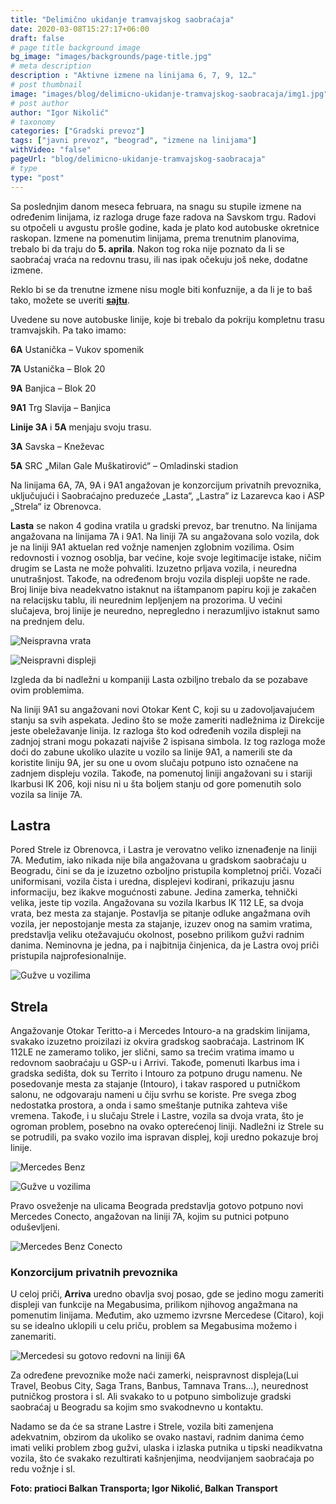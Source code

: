 ```yaml
---
title: "Delimično ukidanje tramvajskog saobraćaja"
date: 2020-03-08T15:27:17+06:00
draft: false
# page title background image
bg_image: "images/backgrounds/page-title.jpg"
# meta description
description : "Aktivne izmene na linijama 6, 7, 9, 12…"
# post thumbnail
image: "images/blog/delimicno-ukidanje-tramvajskog-saobracaja/img1.jpg"
# post author
author: "Igor Nikolić"
# taxonomy
categories: ["Gradski prevoz"]
tags: ["javni prevoz", "beograd", "izmene na linijama"]
withVideo: "false"
pageUrl: "blog/delimicno-ukidanje-tramvajskog-saobracaja"
# type
type: "post"
---
```


Sa poslednjim danom meseca februara, na snagu su stupile izmene na određenim linijama, iz razloga druge faze radova na Savskom trgu. Radovi su otpočeli u avgustu prošle godine, kada je plato kod autobuske okretnice raskopan. Izmene na pomenutim linijama, prema trenutnim planovima, trebalo bi da traju do **5. aprila**. Nakon tog roka nije poznato da li se saobraćaj vraća na redovnu trasu, ili nas ipak očekuju još neke, dodatne izmene.

Reklo bi se da trenutne izmene nisu mogle biti konfuznije, a da li je to baš tako, možete se uveriti **[sajtu](http://www.bgprevoz.rs/vest/2020-02-27/informacija-o-izmeni-rezima-rada-linija-javnog-prevoza-zbog-izvodjenja-radova-na-savskom-trgu)**.

Uvedene su nove autobuske linije, koje bi trebalo da pokriju kompletnu trasu tramvajskih. Pa tako imamo:

**6A**  Ustanička – Vukov spomenik

**7A** Ustanička – Blok 20

**9A** Banjica – Blok 20

**9A1** Trg Slavija – Banjica

**Linije 3A** i **5A** menjaju svoju trasu.

**3A** Savska – Kneževac

**5A** SRC „Milan Gale Muškatirović“ – Omladinski stadion

Na linijama 6A, 7A, 9A i 9A1 angažovan je konzorcijum privatnih prevoznika, uključujući i Saobraćajno preduzeće „Lasta“, „Lastra“ iz Lazarevca kao i ASP „Strela“ iz Obrenovca.

**Lasta** se nakon 4 godina vratila u gradski prevoz, bar trenutno. Na linijama angažovana na linijama 7A i 9A1. Na liniji 7A su angažovana solo vozila, dok je na liniji 9A1 aktuelan red vožnje namenjen zglobnim vozilima. Osim redovnosti i voznog osoblja, bar većine, koje svoje legitimacije istake, ničim drugim se Lasta ne može pohvaliti. Izuzetno prljava vozila, i neuredna unutrašnjost. Takođe, na određenom broju vozila displeji uopšte ne rade. Broj linije biva neadekvatno istaknut na ištampanom papiru koji je zakačen na relacijsku tablu, ili neurednim lepljenjem na prozorima. U većini slučajeva, broj linije je neuredno, nepregledno i nerazumljivo istaknut samo na prednjem delu.

![Neispravna vrata](/images/blog/delimicno-ukidanje-tramvajskog-saobracaja/img2.jpg "Neispravna vrata")

![Neispravni displeji](/images/blog/delimicno-ukidanje-tramvajskog-saobracaja/img3.jpg "Neispravni displeji")

Izgleda da bi nadležni u kompaniji Lasta ozbiljno trebalo da se pozabave ovim problemima.

Na liniji 9A1 su angažovani novi Otokar Kent C, koji su u zadovoljavajućem stanju sa svih aspekata. Jedino što se može zameriti nadležnima iz Direkcije jeste obeležavanje linija. Iz razloga što kod određenih vozila displeji  na zadnjoj strani mogu pokazati najviše 2 ispisana simbola. Iz tog razloga može doći do zabune ukoliko ulazite u vozilo sa linije 9A1, a namerili ste da koristite liniju 9A, jer su one u ovom slučaju potpuno isto označene na zadnjem displeju vozila. Takođe, na pomenutoj liniji angažovani su i stariji Ikarbusi IK 206, koji nisu ni u šta boljem stanju od gore pomenutih solo vozila sa linije 7A.

## Lastra

Pored Strele iz Obrenovca, i Lastra je verovatno veliko iznenađenje na liniji 7A. Međutim, iako nikada nije bila angažovana u gradskom saobraćaju u Beogradu, čini se da je izuzetno ozboljno pristupila kompletnoj priči. Vozači uniformisani, vozila čista i uredna, displejevi kodirani, prikazuju jasnu informaciju, bez ikakve mogućnosti zabune. Jedina zamerka, tehnički velika, jeste tip vozila. Angažovana su vozila Ikarbus IK 112 LE, sa dvoja vrata, bez mesta za stajanje. Postavlja se pitanje odluke angažmana ovih vozila, jer nepostojanje mesta za stajanje, izuzev onog na samim vratima, predstavlja veliku otežavajuću okolnost, posebno prilikom gužvi radnim danima. Neminovna je jedna, pa i najbitnija činjenica, da je Lastra ovoj priči pristupila najprofesionalnije.

![Gužve u vozilima](/images/blog/delimicno-ukidanje-tramvajskog-saobracaja/img4.jpg "Gužve u vozilima")

## Strela

Angažovanje Otokar Teritto-a i Mercedes Intouro-a na gradskim linijama, svakako izuzetno proizilazi iz okvira gradskog saobraćaja. Lastrinom IK 112LE ne zameramo toliko, jer slični, samo sa trećim vratima imamo u redovnom saobraćaju u GSP-u i Arrivi. Takođe, pomenuti Ikarbus ima i gradska sedišta, dok su Territo i Intouro za potpuno drugu namenu. Ne posedovanje mesta za stajanje (Intouro), i takav raspored u putničkom salonu, ne odgovaraju nameni u čiju svrhu se koriste. Pre svega zbog nedostatka prostora, a onda i samo smeštanje putnika zahteva više vremena. Takođe, i u slučaju Strele i Lastre, vozila sa dvoja vrata, što je ogroman problem, posebno na ovako opterećenoj liniji. Nadležni iz Strele su se potrudili, pa svako vozilo ima ispravan displej, koji uredno pokazuje broj linije.

![Mercedes Benz](/images/blog/delimicno-ukidanje-tramvajskog-saobracaja/img1.jpg "Mercedes Benz")

![Gužve u vozilima](/images/blog/delimicno-ukidanje-tramvajskog-saobracaja/img5.jpg "Gužve u vozilima")

Pravo osveženje na ulicama Beograda predstavlja gotovo potpuno novi Mercedes Conecto, angažovan na liniji 7A, kojim su putnici potpuno oduševljeni.

![Mercedes Benz Conecto](/images/blog/delimicno-ukidanje-tramvajskog-saobracaja/img6.jpg "Mercedes Benz Conecto")

### Konzorcijum privatnih prevoznika

U celoj priči, **Arriva** uredno obavlja svoj posao, gde se jedino mogu zameriti displeji van funkcije na Megabusima, prilikom njihovog angažmana na pomenutim linijama. Međutim, ako uzmemo izvrsne Mercedese (Citaro), koji su se idealno uklopili u celu priču, problem sa Megabusima možemo i zanemariti.

![Mercedesi su gotovo redovni na liniji 6A](/images/blog/delimicno-ukidanje-tramvajskog-saobracaja/img7.jpg "Mercedesi su gotovo redovni na liniji 6A")

Za određene prevoznike može naći zamerki, neispravnost displeja(Lui Travel, Beobus City, Saga Trans, Banbus, Tamnava Trans…), neurednost putničkog prostora i sl. Ali svakako to u potpuno simbolizuje gradski saobraćaj u Beogradu sa kojim smo svakodnevno u kontaktu.

Nadamo se da će sa strane Lastre i Strele, vozila biti zamenjena adekvatnim, obzirom da ukoliko se ovako nastavi, radnim danima ćemo imati veliki problem zbog gužvi, ulaska i izlaska putnika u tipski neadikvatna vozila, što će svakako rezultirati kašnjenjima, neodvijanjem saobraćaja po redu vožnje i sl.

**Foto: pratioci Balkan Transporta; Igor Nikolić, Balkan Transport**